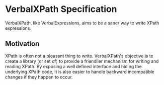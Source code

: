 # VerbalXPath Specification

VerbalXPath, like VerbalExpressions, aims to be a saner way to write XPath
expressions.

## Motivation

XPath is often not a pleasant thing to write. VerbalXPath's objective is
to create a library (or set of) to provide a friendlier mechanism for writing
and reading XPath. By exposing a well defined interface and hiding the 
underlying XPath code, it is also easier to handle backward incompatible 
changes if they happen to occur.
